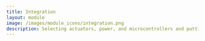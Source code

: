 ```yaml
---
title: Integration
layout: module
image: /images/module_icons/integration.png
description: Selecting actuators, power, and microcontrollers and putting them together
---
```

